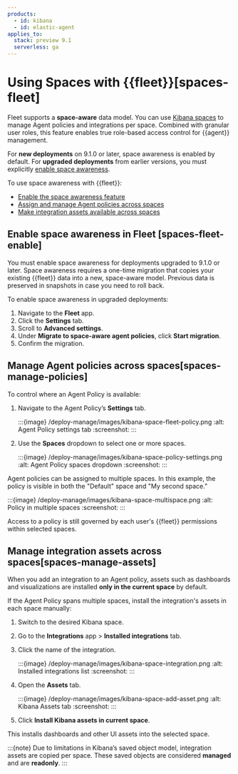 ```yaml
---
products:
  - id: kibana
  - id: elastic-agent
applies_to:
  stack: preview 9.1
  serverless: ga
---
```


# Using Spaces with {{fleet}}[spaces-fleet]

Fleet supports a **space-aware** data model. You can use [Kibana spaces](/deploy-manage/manage-spaces) to manage Agent policies and integrations per space. Combined with granular user roles, this feature enables true role-based access control for {{agent}} management.

For **new deployments** on 9.1.0 or later, space awareness is enabled by default.
For **upgraded deployments** from earlier versions, you must explicitly [enable space awareness](#enable-space-awareness-in-fleetspaces-fleet-enable).

To use space awareness with {{fleet}}:

- [Enable the space awareness feature](#enabling-space-awareness-in-fleet)
- [Assign and manage Agent policies across spaces](#managing-agent-policies-across-spaces)
- [Make integration assets available across spaces](#managing-integration-assets-across-spaces)

## Enable space awareness in Fleet [spaces-fleet-enable]

You must enable space awareness for deployments upgraded to 9.1.0 or later. Space awareness requires a one-time migration that copies your existing {{fleet}} data into a new, space-aware model. Previous data is preserved in snapshots in case you need to roll back.

To enable space awareness in upgraded deployments:

1. Navigate to the **Fleet** app.
2. Click the **Settings** tab.
3. Scroll to **Advanced settings**.
4. Under **Migrate to space-aware agent policies**, click **Start migration**.
5. Confirm the migration.


## Manage Agent policies across spaces[spaces-manage-policies]

To control where an Agent Policy is available:

1. Navigate to the Agent Policy’s **Settings** tab.

   :::{image} /deploy-manage/images/kibana-space-fleet-policy.png
   :alt: Agent Policy settings tab
   :screenshot:
   :::

2. Use the **Spaces** dropdown to select one or more spaces.

   :::{image} /deploy-manage/images/kibana-space-policy-settings.png
   :alt: Agent Policy spaces dropdown
   :screenshot:
   :::

Agent policies can be assigned to multiple spaces. In this example, the policy is visible in both the "Default" space and "My second space."

:::{image} /deploy-manage/images/kibana-space-multispace.png
:alt: Policy in multiple spaces
:screenshot:
:::


Access to a policy is still governed by each user's {{fleet}} permissions within selected spaces.

## Manage integration assets across spaces[spaces-manage-assets]

When you add an integration to an Agent policy, assets such as dashboards and visualizations are installed **only in the current space** by default.

If the Agent Policy spans multiple spaces, install the integration's assets in each space manually:

1. Switch to the desired Kibana space.
2. Go to the **Integrations** app > **Installed integrations** tab.
3. Click the name of the integration.

   :::{image} /deploy-manage/images/kibana-space-integration.png
   :alt: Installed integrations list
   :screenshot:
   :::

4. Open the **Assets** tab.

   :::{image} /deploy-manage/images/kibana-space-add-asset.png
   :alt: Kibana Assets tab
   :screenshot:
   :::

5. Click **Install Kibana assets in current space**.

  This installs dashboards and other UI assets into the selected space.

:::{note}
Due to limitations in Kibana’s saved object model, integration assets are copied per space. These saved objects are considered **managed** and are **readonly**.
:::
